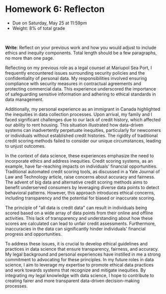 # Homework 6: Reflecton

- Due on Saturday, May 25 at 11:59pm
- Weight: 8% of total grade

<br>

**Write**: Reflect on your previous work and how you would adjust to include ethics and inequity components. Total length should be a few paragraphs, no more than one page.

Reflecting on my previous role as a legal counsel at Mariupol Sea Port, I frequently encountered issues surrounding security policies and the confidentiality of personal data. My responsibilities involved ensuring compliance with security measures in contractual agreements and protecting commercial data. This experience underscored the importance of safeguarding sensitive information and adhering to ethical standards in data management.

Additionally, my personal experience as an immigrant in Canada highlighted the inequities in data collection processes. Upon arrival, my family and I faced significant challenges due to our lack of credit history, which affected our ability to rent housing. This situation illustrated how data-driven systems can inadvertently perpetuate inequities, particularly for newcomers or individuals without established credit histories. The rigidity of traditional credit scoring methods failed to consider our unique circumstances, leading to unjust outcomes.

In the context of data science, these experiences emphasize the need to incorporate ethics and address inequities. Credit scoring systems, as an example, have far-reaching impacts on individuals' financial opportunities. Traditional automated credit scoring tools, as discussed in a Yale Journal of Law and Technology article, raise concerns about accuracy and fairness. The advent of big data and alternative credit scoring methods aims to benefit underserved consumers by leveraging diverse data points to detect behavioral patterns. However, this approach introduces ethical concerns, including transparency and the potential for biased or inaccurate scoring.

The principle of "all data is credit data" can result in individuals being scored based on a wide array of data points from their online and offline activities. This lack of transparency and understanding about how these scores are calculated can lead to unfair credit assessments. Furthermore, inaccuracies in the data can significantly hinder individuals' financial progress and opportunities.

To address these issues, it is crucial to develop ethical guidelines and practices in data science that ensure transparency, fairness, and accuracy. My legal background and personal experiences have instilled in me a strong commitment to advocating for these principles. In my future roles in data science, I aim to leverage my expertise to promote ethical data practices and work towards systems that recognize and mitigate inequities. By integrating my legal knowledge with data science, I hope to contribute to creating fairer and more transparent data-driven decision-making processes.
